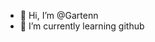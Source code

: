 - 👋 Hi, I’m @Gartenn
- 🌱 I’m currently learning github

<!---
Gartenn/Gartenn is a ✨ special ✨ repository because its `README.md` (this file) appears on your GitHub profile.
You can click the Preview link to take a look at your changes.
--->
